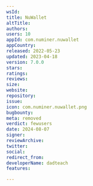 ```yaml
---
wsId: 
title: NuWallet
altTitle: 
authors: 
users: 10
appId: com.numiner.nuwallet
appCountry: 
released: 2022-05-23
updated: 2023-04-18
version: 7.0.0
stars: 
ratings: 
reviews: 
size: 
website: 
repository: 
issue: 
icon: com.numiner.nuwallet.png
bugbounty: 
meta: removed
verdict: fewusers
date: 2024-08-07
signer: 
reviewArchive: 
twitter: 
social: 
redirect_from: 
developerName: dadteach
features: 

---
```


